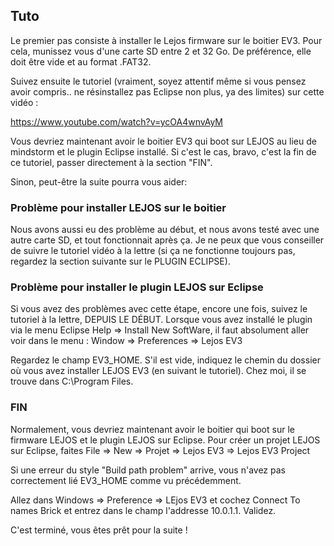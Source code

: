 ## Tuto

Le premier pas consiste à installer le Lejos firmware sur le boitier EV3. Pour cela, munissez vous d'une carte SD
entre 2 et 32 Go. De préférence, elle doit être vide et au format .FAT32.

Suivez ensuite le tutoriel (vraiment, soyez attentif même si vous pensez avoir compris.. ne résinstallez pas Eclipse non plus, ya des limites) sur cette vidéo : 

https://www.youtube.com/watch?v=ycOA4wnvAyM

Vous devriez maintenant avoir le boitier EV3 qui boot sur LEJOS au lieu de mindstorm et le plugin Eclipse installé. Si c'est le cas, bravo, c'est la fin de ce tutoriel, passer directement à la section "FIN".

Sinon, peut-être la suite pourra vous aider:

### Problème pour installer LEJOS sur le boitier

Nous avons aussi eu des problème au début, et nous avons testé avec une autre carte SD, et tout fonctionnait après ça.
Je ne peux que vous conseiller de suivre le tutoriel vidéo à la lettre (si ça ne fonctionne toujours pas, regardez la section suivante sur le PLUGIN ECLIPSE).

### Problème pour installer le plugin LEJOS sur Eclipse

Si vous avez des problèmes avec cette étape, encore une fois, suivez le tutoriel à la lettre, DEPUIS LE DÉBUT. Lorsque vous avez
installé le plugin via le menu Eclipse Help => Install New SoftWare, il faut absolument aller voir dans le menu : 
Window => Preferences => Lejos EV3 

Regardez le champ EV3_HOME. S'il est vide, indiquez le chemin du dossier où vous avez installer LEJOS EV3 (en suivant le tutoriel). Chez moi,
il se trouve dans C:\Program Files. 

### FIN

Normalement, vous devriez maintenant avoir le boitier qui boot sur le firmware LEJOS et le plugin LEJOS sur Eclipse.
Pour créer un projet LEJOS sur Eclipse, faites File => New => Projet => Lejos EV3 => Lejos EV3 Project

Si une erreur du style "Build path problem" arrive, vous n'avez pas correctement lié EV3_HOME comme vu précédemment.

Allez dans Windows => Preference => LEjos EV3 et cochez Connect To names Brick et entrez dans le champ l'addresse 10.0.1.1. Validez. 

C'est terminé, vous êtes prêt pour la suite !

